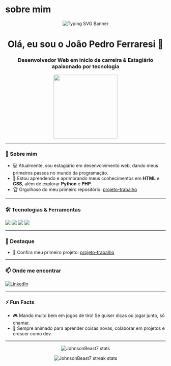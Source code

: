 # sobre mim
<p align="center">
  <img src="https://readme-typing-svg.demolab.com/?lines=Olá%2C+sou+João+Ferraresi!;Desenvolvedor+Web+apaixonado+por+tecnologia;Estagiário+%7C+HTML%2C+CSS%2C+Python%2C+PHP;Pro+em+FPS+🎮;Bem-vindo+ao+meu+GitHub!" alt="Typing SVG Banner" />
</p>

<h1 align="center">Olá, eu sou o João Pedro Ferraresi 👋 </h1>
<h3 align="center">Desenvolvedor Web em início de carreira & Estagiário apaixonado por tecnologia</h3>

<p align="center">
  <img src="https://media.giphy.com/media/SWoSkN6DxTszqIKEqv/giphy.gif" width="200"/>
</p>

---

### 🚀 Sobre mim

- 💻 Atualmente, sou estagiário em desenvolvimento web, dando meus primeiros passos no mundo da programação.
- 🌱 Estou aprendendo e aprimorando meus conhecimentos em **HTML** e **CSS**, além de explorar **Python** e **PHP**.
- 🏆 Orgulhoso do meu primeiro repositório: [projeto-trabalho](https://github.com/JohnsonBeast7/projeto-trabalho)

---

### 🛠️ Tecnologias & Ferramentas

<p>
  <img src="https://img.shields.io/badge/HTML5-E34F26?style=for-the-badge&logo=html5&logoColor=white"/>
  <img src="https://img.shields.io/badge/CSS3-1572B6?style=for-the-badge&logo=css3&logoColor=white"/>
  <img src="https://img.shields.io/badge/Python-3776AB?style=for-the-badge&logo=python&logoColor=white"/>
  <img src="https://img.shields.io/badge/PHP-777BB4?style=for-the-badge&logo=php&logoColor=white"/>
</p>

---

### 🌟 Destaque

- 📝 Confira meu primeiro projeto: [projeto-trabalho](https://github.com/JohnsonBeast7/projeto-trabalho)

---

### 📫 Onde me encontrar

[![LinkedIn](https://img.shields.io/badge/LinkedIn-joaoferraresi-blue?style=flat-square&logo=linkedin)](https://www.linkedin.com/in/joaoferraresi)

---

### ⚡ Fun Facts

- 🎮 Mando muito bem em jogos de tiro! Se quiser dicas ou jogar junto, só chamar.
- 🤝 Sempre animado para aprender coisas novas, colaborar em projetos e crescer como dev.

---

<p align="center">
  <img src="https://github-readme-stats.vercel.app/api?username=JohnsonBeast7&show_icons=true&theme=tokyonight" alt="JohnsonBeast7 stats"/>
</p>

<p align="center">
  <img src="https://github-readme-streak-stats.herokuapp.com/?user=JohnsonBeast7&theme=tokyonight" alt="JohnsonBeast7 streak stats"/>
</p>

<!-- Sinta-se à vontade para personalizar ainda mais! -->
